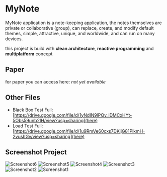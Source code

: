 # MyNote
MyNote application is a note-keeping application, the notes themselves are private or collaborative (group), can replace, create, and modify default themes, simple, attractive, unique, and worldwide, and can run on many devices.

this project is build with **clean architecture**, **reactive programming** and **multiplatform** concept
## Paper
for paper you can access here: _not yet available_
## Other Files
- Black Box Test Full: [https://drive.google.com/file/d/1yNdIN9lPQv_lDMCxHYt-5Obs59unb2IH/view?usp=sharing](here)
- Load Test Full: [https://drive.google.com/file/d/1u9RmVe60cxs7DKjjG81PlkmH-2vushGv/view?usp=sharing](here)

## Screenshot Project
![Screenshot6](https://github.com/Noob-programmer155/MyNote0.1/assets/68941228/3d9bf639-eea6-485c-82fe-9325a47f3dd5)
![Screenshot5](https://github.com/Noob-programmer155/MyNote0.1/assets/68941228/b0496a6c-8af0-42e8-97a7-571fa5c511db)
![Screenshot4](https://github.com/Noob-programmer155/MyNote0.1/assets/68941228/fd7d82d9-7c86-4a15-91a1-f9f130cd70b0)
![Screenshot3](https://github.com/Noob-programmer155/MyNote0.1/assets/68941228/3328befd-7f85-4bbf-a934-7b7841e39b3b)
![Screenshot2](https://github.com/Noob-programmer155/MyNote0.1/assets/68941228/943d8175-8238-40b5-8d5c-743e26f1460f)
![Screenshot1](https://github.com/Noob-programmer155/MyNote0.1/assets/68941228/35c21b30-ce88-4e86-8ab5-a0551d4dfe34)
